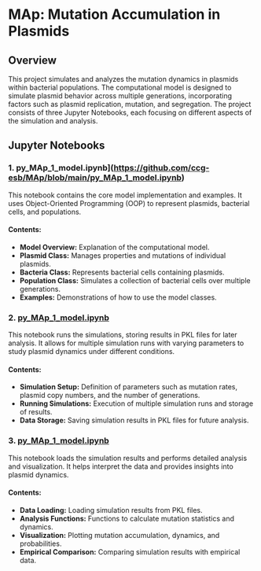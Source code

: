 # MAp: Mutation Accumulation in Plasmids

## Overview
This project simulates and analyzes the mutation dynamics in plasmids within bacterial populations. The computational model is designed to simulate plasmid behavior across multiple generations, incorporating factors such as plasmid replication, mutation, and segregation. The project consists of three Jupyter Notebooks, each focusing on different aspects of the simulation and analysis.

## Jupyter Notebooks

### 1. py_MAp_1_model.ipynb](https://github.com/ccg-esb/MAp/blob/main/py_MAp_1_model.ipynb)
This notebook contains the core model implementation and examples. It uses Object-Oriented Programming (OOP) to represent plasmids, bacterial cells, and populations.

#### Contents:
- **Model Overview:** Explanation of the computational model.
- **Plasmid Class:** Manages properties and mutations of individual plasmids.
- **Bacteria Class:** Represents bacterial cells containing plasmids.
- **Population Class:** Simulates a collection of bacterial cells over multiple generations.
- **Examples:** Demonstrations of how to use the model classes.

### 2. [py_MAp_1_model.ipynb](https://github.com/ccg-esb/MAp/blob/main/py_MAp_2-experiment.ipynb)
This notebook runs the simulations, storing results in PKL files for later analysis. It allows for multiple simulation runs with varying parameters to study plasmid dynamics under different conditions.

#### Contents:
- **Simulation Setup:** Definition of parameters such as mutation rates, plasmid copy numbers, and the number of generations.
- **Running Simulations:** Execution of multiple simulation runs and storage of results.
- **Data Storage:** Saving simulation results in PKL files for future analysis.

### 3. [py_MAp_1_model.ipynb](https://github.com/ccg-esb/MAp/blob/main/py-MAp_3-analysis.ipynb)
This notebook loads the simulation results and performs detailed analysis and visualization. It helps interpret the data and provides insights into plasmid dynamics.

#### Contents:
- **Data Loading:** Loading simulation results from PKL files.
- **Analysis Functions:** Functions to calculate mutation statistics and dynamics.
- **Visualization:** Plotting mutation accumulation, dynamics, and probabilities.
- **Empirical Comparison:** Comparing simulation results with empirical data.

